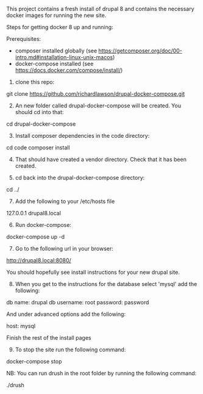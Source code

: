 This project contains a fresh install of drupal 8 and contains the necessary docker images for running the new site.

Steps for getting docker 8 up and running:

Prerequisites:

- composer installed globally (see https://getcomposer.org/doc/00-intro.md#installation-linux-unix-macos)
- docker-compose installed (see https://docs.docker.com/compose/install/)

1. clone this repo:

git clone https://github.com/richardlawson/drupal-docker-compose.git

2. An new folder called drupal-docker-compose will be created. You should cd into that:

cd drupal-docker-compose

3. Install composer dependencies in the code directory:

cd code
composer install

4. That should have created a vendor directory. Check that it has been created.

5. cd back into the drupal-docker-compose directory:

cd ../

7. Add the following to your /etc/hosts file

127.0.0.1       drupal8.local

6. Run docker-compose:

docker-compose up -d

7. Go to the following url in your browser:

http://drupal8.local:8080/

You should hopefully see install instructions for your new drupal site.

8. When you get to the instructions for the database select 'mysql' add the following:

db name: drupal
db username: root
password: password

And under advanced options add the following:

host: mysql

Finish the rest of the install pages

9. To stop the site run the following command:

docker-compose stop

NB: You can run drush in the root folder by running the following command:

./drush 





